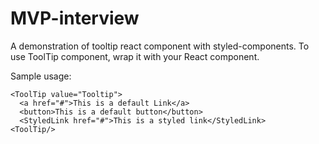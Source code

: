 # MVP-interview
A demonstration of tooltip react component with styled-components.
To use ToolTip component, wrap it with your React component.

Sample usage:
```
<ToolTip value="Tooltip"> 
  <a href="#">This is a default Link</a>
  <button>This is a default button</button>
  <StyledLink href="#">This is a styled link</StyledLink>
<ToolTip/>
```
